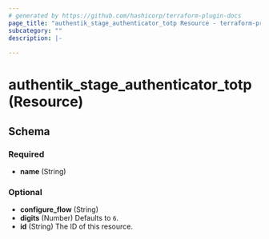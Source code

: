 ```yaml
---
# generated by https://github.com/hashicorp/terraform-plugin-docs
page_title: "authentik_stage_authenticator_totp Resource - terraform-provider-authentik"
subcategory: ""
description: |-
  
---
```


# authentik_stage_authenticator_totp (Resource)





<!-- schema generated by tfplugindocs -->
## Schema

### Required

- **name** (String)

### Optional

- **configure_flow** (String)
- **digits** (Number) Defaults to `6`.
- **id** (String) The ID of this resource.


